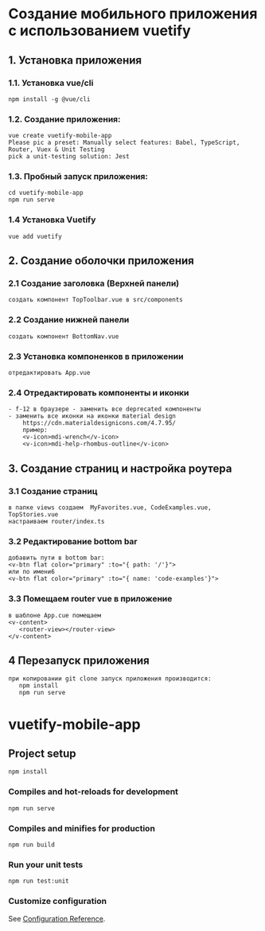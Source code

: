 # Создание мобильного приложения с использованием vuetify
## 1. Установка приложения
###    1.1. Установка vue/cli
    npm install -g @vue/cli
### 1.2. Создание приложения:
    vue create vuetify-mobile-app
    Please pic a preset: Manually select features: Babel, TypeScript, Router, Vuex & Unit Testing
    pick a unit-testing solution: Jest
    
### 1.3. Пробный запуск приложения:
    cd vuetify-mobile-app
    npm run serve
    
### 1.4 Установка Vuetify
    vue add vuetify
    
## 2. Создание оболочки приложения
### 2.1 Создание заголовка (Верхней панели)
    создать компонент TopToolbar.vue в src/components   
### 2.2 Создание нижней панели
    создать компонент BottomNav.vue
### 2.3 Установка компоненков в приложении
    отредактировать App.vue
### 2.4 Отредактировать компоненты и иконки
    - f-12 в браузере - заменить все deprecated компоненты
    - заменить все иконки на иконки material design
        https://cdn.materialdesignicons.com/4.7.95/
        пример:
        <v-icon>mdi-wrench</v-icon>
        <v-icon>mdi-help-rhombus-outline</v-icon>
     
## 3. Создание страниц и настройка роутера
### 3.1 Создание страниц
    в папке views создаем  MyFavorites.vue, CodeExamples.vue, TopStories.vue
    настраиваем router/index.ts
### 3.2 Редактирование bottom bar 
    добавить пути в bottom bar:
    <v-btn flat color="primary" :to="{ path: '/'}">
    или по имени6
    <v-btn flat color="primary" :to="{ name: 'code-examples'}">
### 3.3 Помещаем router vue в приложение
    в шаблоне App.cue помещаем     
    <v-content>
       <router-view></router-view>
    </v-content>
## 4 Перезапуск приложения
    при копировании git clone запуск приложения производится:
       npm install
       npm run serve
       
# vuetify-mobile-app

## Project setup
```
npm install
```

### Compiles and hot-reloads for development
```
npm run serve
```

### Compiles and minifies for production
```
npm run build
```

### Run your unit tests
```
npm run test:unit
```

### Customize configuration
See [Configuration Reference](https://cli.vuejs.org/config/).
